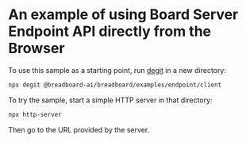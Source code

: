 # An example of using Board Server Endpoint API directly from the Browser

To use this sample as a starting point, run [degit](https://github.com/Rich-Harris/degit) in a new directory:

```bash
npx degit @breadboard-ai/breadboard/examples/endpoint/client
```

To try the sample, start a simple HTTP server in that directory:

```bash
npx http-server
```

Then go to the URL provided by the server.
